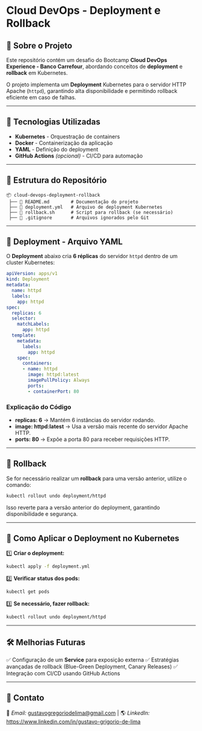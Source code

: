 # Cloud DevOps - Deployment e Rollback

## 📌 Sobre o Projeto
Este repositório contém um desafio do Bootcamp **Cloud DevOps Experience - Banco Carrefour**, abordando conceitos de **deployment** e **rollback** em Kubernetes.

O projeto implementa um **Deployment** Kubernetes para o servidor HTTP Apache (`httpd`), garantindo alta disponibilidade e permitindo rollback eficiente em caso de falhas.

---

## 🚀 Tecnologias Utilizadas
- **Kubernetes** - Orquestração de containers
- **Docker** - Containerização da aplicação
- **YAML** - Definição do deployment
- **GitHub Actions** *(opcional)* - CI/CD para automação

---

## 📂 Estrutura do Repositório
```
📦 cloud-devops-deployment-rollback
 ├── 📜 README.md        # Documentação do projeto
 ├── 📜 deployment.yml   # Arquivo de deployment Kubernetes
 ├── 📜 rollback.sh      # Script para rollback (se necessário)
 ├── 📜 .gitignore       # Arquivos ignorados pelo Git
```

---

## 📄 Deployment - Arquivo YAML
O **Deployment** abaixo cria **6 réplicas** do servidor `httpd` dentro de um cluster Kubernetes:

```yaml
apiVersion: apps/v1
kind: Deployment
metadata:
  name: httpd
  labels:
    app: httpd
spec:
  replicas: 6
  selector:
    matchLabels:
      app: httpd
  template:
    metadata:
      labels:
        app: httpd
    spec:
      containers:
      - name: httpd
        image: httpd:latest
        imagePullPolicy: Always
        ports:
        - containerPort: 80
```

### Explicação do Código
- **replicas: 6** → Mantém 6 instâncias do servidor rodando.
- **image: httpd:latest** → Usa a versão mais recente do servidor Apache HTTP.
- **ports: 80** → Expõe a porta 80 para receber requisições HTTP.

---

## 🔄 Rollback
Se for necessário realizar um **rollback** para uma versão anterior, utilize o comando:
```sh
kubectl rollout undo deployment/httpd
```
Isso reverte para a versão anterior do deployment, garantindo disponibilidade e segurança.

---

## 📌 Como Aplicar o Deployment no Kubernetes
1️⃣ **Criar o deployment:**
```sh
kubectl apply -f deployment.yml
```

2️⃣ **Verificar status dos pods:**
```sh
kubectl get pods
```

3️⃣ **Se necessário, fazer rollback:**
```sh
kubectl rollout undo deployment/httpd
```

---

## 🛠 Melhorias Futuras
✅ Configuração de um **Service** para exposição externa
✅ Estratégias avançadas de rollback (Blue-Green Deployment, Canary Releases)
✅ Integração com CI/CD usando GitHub Actions

---

## 📢 Contato
📧 *Email:* gustavogregoriodelima@gmail.com | 🌎 *LinkedIn:* https://www.linkedin.com/in/gustavo-grigorio-de-lima
